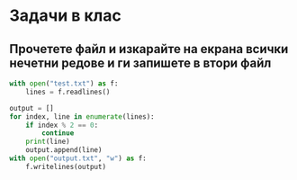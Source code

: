 # Задачи в клас
## Прочетете файл и изкарайте на екрана всички нечетни редове и ги запишете в втори файл

```python
with open("test.txt") as f:
    lines = f.readlines()

output = []
for index, line in enumerate(lines):
    if index % 2 == 0:
        continue
    print(line)
    output.append(line)
with open("output.txt", "w") as f:
    f.writelines(output)
```
